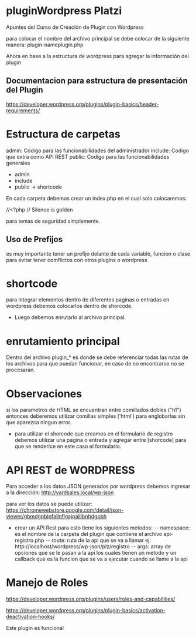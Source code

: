 # pluginWordpress Platzi
Apuntes del Curso de Creación de Plugin con Wordpress

para colocar el nombre del archivo principal se debe colocar de la siguiente manera:
plugin-nameplugin.php

Ahora en base a la estructura de wordpress para agregar la información del plugin

## Documentacion para estructura de presentación del Plugin
https://developer.wordpress.org/plugins/plugin-basics/header-requirements/

# Estructura de carpetas
admin: Codigo para las funcionabilidades del administrador
include: Codigo que extra como API REST
public: Codigo para las funcionabilidades generales
- admin
- include
- public -> shortcode

En cada carpeta debemos crear un index.php en el cual solo colocaremos:

//<?php
// Silence is golden

para temas de seguridad simplemente.

## Uso de Prefijos
es muy importante tener un prefijo delante de cada variable, funcion o clase para evitar tener comflictos con otros plugins o wordpress

# shortcode
para integrar elementos dentro de diferentes paginas o entradas en wordpress debemos colocarlos dentro de shorcode.

- Luego debemos enrutarlo al archivo principal.

# enrutamiento principal
Dentro del archivo plugin_* es donde se debe referenciar todas las rutas de los archivos para que puedan funcionar, en caso de no encontrarse no se procesaran.

# Observaciones
si los parametros de HTML se encuentran entre comillados dobles ("h1") entonces deberemos utilizar comillas simples ('html') para englobarlas sin que aparezca ningun error.

- para utilizar el shorcode que creamos en el formulario de registro debemos utilizar una pagina o entrada y agregar entre [shorcode] para que se renderice en este caso el formulario.

# API REST de WORDPRESS
Para acceder a los datos JSON generados por wordpress debemos ingresar a la dirección: http://yardsales.local/wp-json

para ver los datos se puede utilizar: https://chromewebstore.google.com/detail/json-viewer/gbmdgpbipfallnflgajpaliibnhdgobh

- crear un API Rest
para esto tiene los siguientes metodos:
-- namespace: es el nombre de la carpeta del plugin que contiene el archivo api-registro.php
-- route: ruta de la api que se va a llamar ej: http://localhost/wordpress/wp-json/plz/registro
-- args: array de opciones que se le pasan a la api los cuales tienen un metodo y un callback que es la funcion que se va a ejecutar cuando se llame a la api
# Manejo de Roles
https://developer.wordpress.org/plugins/users/roles-and-capabilities/

https://developer.wordpress.org/plugins/plugin-basics/activation-deactivation-hooks/

Este plugin es funcional
